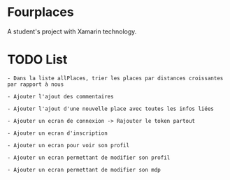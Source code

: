 # Fourplaces
A student's project with Xamarin technology.

# TODO List
    - Dans la liste allPlaces, trier les places par distances croissantes par rapport à nous

    - Ajouter l'ajout des commentaires

    - Ajouter l'ajout d'une nouvelle place avec toutes les infos liées

    - Ajouter un ecran de connexion -> Rajouter le token partout

    - Ajouter un ecran d'inscription

    - Ajouter un ecran pour voir son profil

    - Ajouter un ecran permettant de modifier son profil

    - Ajouter un ecran permettant de modifier son mdp
